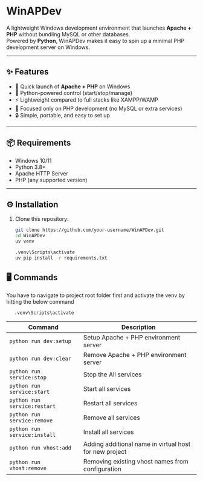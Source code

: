 # WinAPDev

A lightweight Windows development environment that launches **Apache + PHP** without bundling MySQL or other
databases.  
Powered by **Python**, WinAPDev makes it easy to spin up a minimal PHP development server on Windows.

---

## ✨ Features

- 🚀 Quick launch of **Apache + PHP** on Windows
- 🐍 Python-powered control (start/stop/manage)
- ⚡ Lightweight compared to full stacks like XAMPP/WAMP
- 🎯 Focused only on PHP development (no MySQL or extra services)
- 🔒 Simple, portable, and easy to set up

---

## 📦 Requirements

- Windows 10/11
- Python 3.8+
- Apache HTTP Server
- PHP (any supported version)

---

## ⚙️ Installation

1. Clone this repository:
   ```bash
   git clone https://github.com/your-username/WinAPDev.git
   cd WinAPDev
   uv venv   
   
   .venv\Scripts\activate
   uv pip install -r requirements.txt   
   ```   

## 🖥️ Commands

You have to navigate to project root folder first and activate the venv by hitting the below command

```bash
   .venv\Scripts\activate
```

| Command                      | Description                                            |
|------------------------------|--------------------------------------------------------|
| `python run dev:setup`       | Setup Apache + PHP environment server                  |
| `python run dev:clear`       | Remove Apache + PHP environment server                 |
| `python run service:stop`    | Stop the All services                                  |
| `python run service:start`   | Start all services                                     |
| `python run service:restart` | Restart all services                                   |
| `python run service:remove`  | Remove all services                                    |
| `python run service:install` | Install all services                                   |
| `python run vhost:add`       | Adding additional name in virtual host for new project |
| `python run vhost:remove`    | Removing existing vhost names from configuration       |


